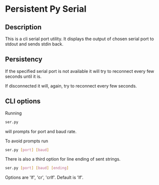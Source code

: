 # Persistent Py Serial

## Description

This is a cli serial port utility. It displays the output of chosen serial port to stdout and sends stdin back.

## Persistency

If the specified serial port is not available it will try to reconnect every few seconds until it is.

If disconnected it will, again, try to reconnect every few seconds.

## CLI options

Running
```bash
ser.py
```
will prompts for port and baud rate.


To avoid prompts run
```bash
ser.py [port] [baud]
```

There is also a third option for line ending of sent strings.
```bash
ser.py [port] [baud] [ending]
```
Options are 'lf', 'cr', 'crlf'. Default is 'lf'.
